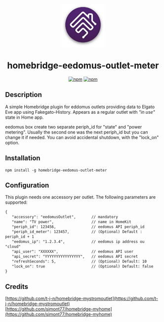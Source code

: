 <p align="center">
  <a href="https://github.com/homebridge/homebridge"><img src="https://raw.githubusercontent.com/homebridge/branding/master/logos/homebridge-color-round-stylized.png" height="140"></a>
</p>

<span align="center">

# homebridge-eedomus-outlet-meter

[![npm](https://img.shields.io/npm/v/homebridge-eedomus-outlet-meter.svg)](https://www.npmjs.com/package/homebridge-eedomus-outlet-meter) [![npm](https://img.shields.io/npm/dt/homebridge-eedomus-outlet-meter.svg)](https://www.npmjs.com/package/homebridge-eedomus-outlet-meter)

</span>

## Description
A simple Homebridge plugin for eddomus outlets providing data to Elgato Eve app using Fakegato-History.
Appears as a regular outlet with _"in use"_ state in Home app.

eedomus box create two separate periph_id for "state" and "power metering". Usually the second one was the next periph_id but you can change it if needed.
You can avoid accidental shutdown, with the "lock_on" option.

## Installation
```shell
npm install -g homebridge-eedomus-outlet-meter
```
## Configuration

This plugin needs one accessory per outlet.
The following parameters are supported:

```
{
   "accessory": "eedomusOutlet",       // mandatory
   "name": "TV power",                 // name in HomeKit
   "periph_id": 123456,                // eedomus API periph_id
   "periph_id_meter": 123457,          // (Optional) Default : periph_id + 1
   "eedomus_ip": "1.2.3.4",            // eedomus ip address ou "cloud"
   "api_user": "XXXXXX",               // eedomus API user
   "api_secret": "YYYYYYYYYYYYYYYY",   // eedomus API secret
   "refreshSeconds": 5,                // (Optional) Default: 10
   "lock_on": true                     // (Optional) Default: false
}
```

## Credits
[https://github.com/t-j-n/homebridge-mystromoutlet](https://github.com/t-j-n/homebridge-mystromoutlet)  
[https://github.com/simont77/homebridge-myhome](https://github.com/simont77/homebridge-myhome)